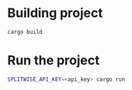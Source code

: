 # Building project

```bash
cargo build
```
# Run the project

```bash
SPLITWISE_API_KEY=<api_key> cargo run
```
